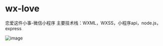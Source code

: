 # wx-love
恋爱这件小事-微信小程序   主要技术栈：WXML，WXSS，小程序api，node.js，express

![image](https://github.com/Okap11/wx-love/assets/107338618/2ebc28d7-d370-4104-9abc-5782b7311129)
